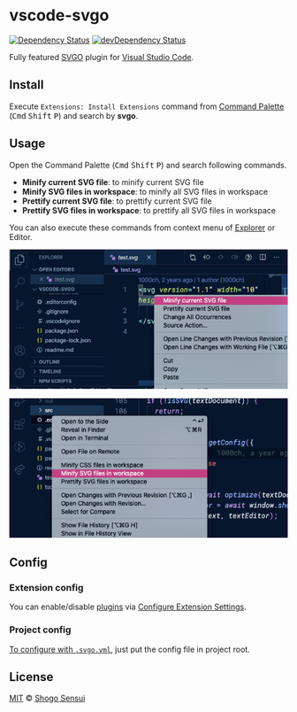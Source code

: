 # vscode-svgo

[![Dependency Status](https://david-dm.org/1000ch/vscode-svgo.svg)](https://david-dm.org/1000ch/vscode-svgo)
[![devDependency Status](https://david-dm.org/1000ch/vscode-svgo/dev-status.svg)](https://david-dm.org/1000ch/vscode-svgo?type=dev)

Fully featured [SVGO](http://github.com/svg/svgo) plugin for [Visual Studio Code](https://github.com/microsoft/vscode).

## Install

Execute `Extensions: Install Extensions` command from [Command Palette](https://code.visualstudio.com/docs/getstarted/userinterface#_command-palette) (<kbd>Cmd</kbd> <kbd>Shift</kbd> <kbd>P</kbd>) and search by **svgo**.

## Usage

Open the Command Palette (<kbd>Cmd</kbd> <kbd>Shift</kbd> <kbd>P</kbd>) and search following commands.

- **Minify current SVG file**: to minify current SVG file
- **Minify SVG files in workspace**: to minify all SVG files in workspace
- **Prettify current SVG file**: to prettify current SVG file
- **Prettify SVG files in workspace**: to prettify all SVG files in workspace

You can also execute these commands from context menu of [Explorer](https://code.visualstudio.com/docs/getstarted/userinterface#_explorer) or Editor.

![You can use commands from the context menu of editor view](https://github.com/1000ch/vscode-svgo/raw/master/./screenshot-1.png)

![You can also use commands from the context menu of explorer view](https://github.com/1000ch/vscode-svgo/raw/master/./screenshot-2.png)

## Config

### Extension config

You can enable/disable [plugins](https://github.com/svg/svgo/blob/master/docs/how-it-works/en.md#3-plugins) via [Configure Extension Settings](https://code.visualstudio.com/docs/editor/extension-gallery#_configuring-extensions).

### Project config

[To configure with `.svgo.yml`](https://github.com/svg/svgo/blob/master/docs/how-it-works/en.md#1-config), just put the config file in project root.

## License

[MIT](https://1000ch.mit-license.org) © [Shogo Sensui](https://github.com/1000ch)
